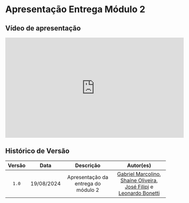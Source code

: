 # <b>Apresentação Entrega Módulo 2</b>

## Vídeo de apresentação

<iframe width="560" height="315" src="https://www.youtube.com/embed/88DrSI6KnoY?si=zeJgCux1q9w_3xHZ" title="YouTube video player" frameborder="0" allow="accelerometer; autoplay; clipboard-write; encrypted-media; gyroscope; picture-in-picture; web-share" referrerpolicy="strict-origin-when-cross-origin" allowfullscreen></iframe>

## Histórico de Versão

| Versão | Data | Descrição | Autor(es) |
| :----: | :--: | :-------: | :-------: |
| `1.0`  | 19/08/2024 | Apresentação da entrega do módulo 2 | [Gabriel Marcolino](https://github.com/GabrielMR360), [Shaíne Oliveira](ttps://github.com/ShaineOliveira), [José Filipi](https://github.com/JoseFilipi) e [Leonardo Bonetti](https://github.com/LeoFacB) |
